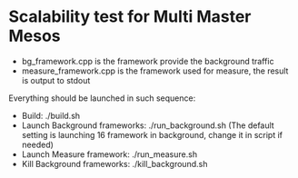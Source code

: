 # Scalability test for Multi Master Mesos
- bg_framework.cpp is the framework provide the background traffic
- measure_framework.cpp is the framework used for measure, the result is output to stdout

Everything should be launched in such sequence:
- Build: ./build.sh
- Launch Background frameworks: ./run_background.sh
  (The default setting is launching 16 framework in background, change it in script if needed)
- Launch Measure framework: ./run_measure.sh
- Kill Background frameworks: ./kill_background.sh

